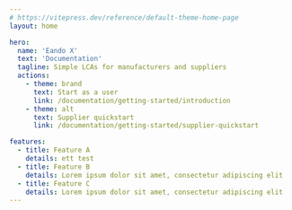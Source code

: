 ```yaml
---
# https://vitepress.dev/reference/default-theme-home-page
layout: home

hero:
  name: 'Eando X'
  text: 'Documentation'
  tagline: Simple LCAs for manufacturers and suppliers
  actions:
    - theme: brand
      text: Start as a user
      link: /documentation/getting-started/introduction
    - theme: alt
      text: Supplier quickstart
      link: /documentation/getting-started/supplier-quickstart

features:
  - title: Feature A
    details: ett test
  - title: Feature B
    details: Lorem ipsum dolor sit amet, consectetur adipiscing elit
  - title: Feature C
    details: Lorem ipsum dolor sit amet, consectetur adipiscing elit
---
```

